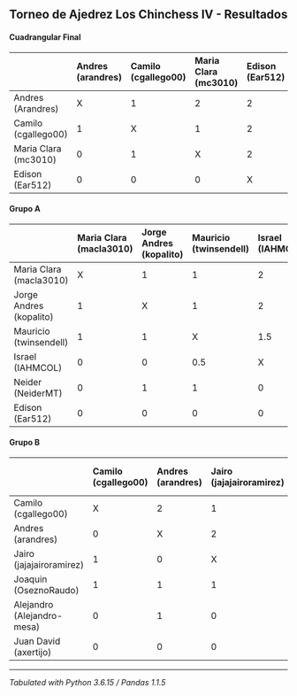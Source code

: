 ## Torneo de Ajedrez Los Chinchess IV - Resultados

#### Cuadrangular Final
|                      | Andres (arandres) | Camilo (cgallego00) | Maria Clara (mc3010) | Edison (Ear512) |      Puntos |     Neudstadtl |
| :------------------- | :---------------- | :------------------ | :------------------- | :-------------- | ----------: | -------------: |
| Andres (Arandres)    |                 X |                   1 |                    2 |               2 |           5 |             10 |
| Camilo (cgallego00)  |                 1 |                   X |                    1 |               2 |           4 |              8 |
| Maria Clara (mc3010) |                 0 |                   1 |                    X |               2 |           3 |              4 |
| Edison (Ear512)      |                 0 |                   0 |                    0 |               X |           0 |              0 |

#### Grupo A
|                           |     Maria Clara (macla3010) |     Jorge Andres (kopalito) |     Mauricio (twinsendell) |     Israel (IAHMCOL) |     Neider (NeiderMT) |     Edison (Ear512) |     Puntos |     Neudstadtl |
| :------------------------ | :-------------------------- | :-------------------------- | :------------------------- | :------------------- | :-------------------- | :------------------ | ---------: | -------------: |
| Maria Clara (macla3010)   |                           X |                           1 |                          1 |                    2 |                     2 |                   2 |          8 |           30.5 |
| Jorge Andres (kopalito)   |                           1 |                           X |                          1 |                    2 |                     1 |                   2 |          7 |           27.5 |
| Mauricio (twinsendell)    |                           1 |                           1 |                          X |                  1.5 |                     1 |                   2 |        6.5 |          25.75 |
| Israel (IAHMCOL)          |                           0 |                           0 |                        0.5 |                    X |                     2 |                   2 |        4.5 |          11.25 |
| Neider (NeiderMT)         |                           0 |                           1 |                          1 |                    0 |                     X |                   2 |          4 |           13.5 |
| Edison (Ear512)           |                           0 |                           0 |                          0 |                    0 |                     0 |                   X |          0 |              0 |

#### Grupo B
|                              |     Camilo (cgallego00) |     Andres (arandres) |     Jairo (jajajairoramirez) |     Joaquin (OseznoRaudo) |     Alejandro (Alejandro-mesa) |     Juan David (axertijo) |     Puntos |     Neudstadtl | Glicko |
| :--------------------------- | :---------------------- | :-------------------- | :--------------------------- | :------------------------ | :----------------------------- | :------------------------ | ---------: | -------------: | -----: |
| Camilo (cgallego00)          |                       X |                     2 |                            1 |                         1 |                              2 |                         2 |          8 |             33 |        |
| Andres (arandres)            |                       0 |                     X |                            2 |                         1 |                              1 |                         2 |          6 |             23 | 1796   |
| Jairo (jajajairoramirez)     |                       1 |                     0 |                            X |                         1 |                              2 |                         2 |          6 |             23 | 1713   |
| Joaquin (OseznoRaudo)        |                       1 |                     1 |                            1 |                         X |                              0 |                         2 |          5 |             22 |        |
| Alejandro (Alejandro-mesa)   |                       0 |                     1 |                            0 |                         2 |                              X |                         1 |          4 |             17 |        |
| Juan David (axertijo)        |                       0 |                     0 |                            0 |                         0 |                              1 |                         X |          1 |              4 |        |

****
*Tabulated with Python 3.6.15 / Pandas 1.1.5*
